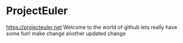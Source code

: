 # ProjectEuler
https://projecteuler.net
Welcome to the world of github lets really have some fun!
make change 
another updated change
